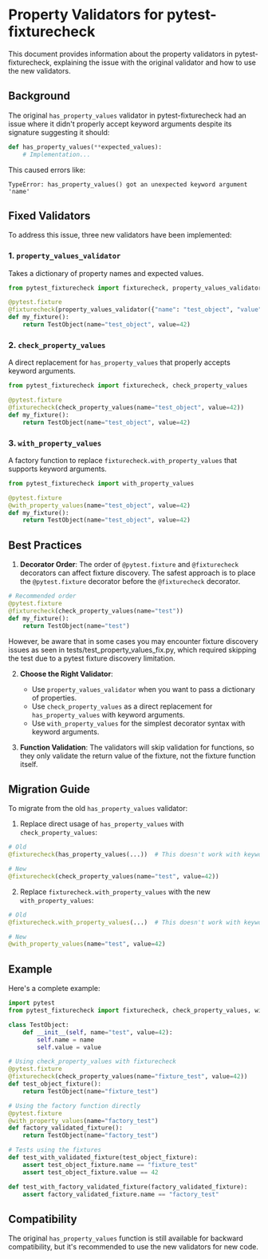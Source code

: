 # Property Validators for pytest-fixturecheck

This document provides information about the property validators in pytest-fixturecheck, explaining the issue with the original validator and how to use the new validators.

## Background

The original `has_property_values` validator in pytest-fixturecheck had an issue where it didn't properly accept keyword arguments despite its signature suggesting it should:

```python
def has_property_values(**expected_values):
    # Implementation...
```

This caused errors like:

```
TypeError: has_property_values() got an unexpected keyword argument 'name'
```

## Fixed Validators

To address this issue, three new validators have been implemented:

### 1. `property_values_validator`

Takes a dictionary of property names and expected values.

```python
from pytest_fixturecheck import fixturecheck, property_values_validator

@pytest.fixture
@fixturecheck(property_values_validator({"name": "test_object", "value": 42}))
def my_fixture():
    return TestObject(name="test_object", value=42)
```

### 2. `check_property_values`

A direct replacement for `has_property_values` that properly accepts keyword arguments.

```python
from pytest_fixturecheck import fixturecheck, check_property_values

@pytest.fixture
@fixturecheck(check_property_values(name="test_object", value=42))
def my_fixture():
    return TestObject(name="test_object", value=42)
```

### 3. `with_property_values`

A factory function to replace `fixturecheck.with_property_values` that supports keyword arguments.

```python
from pytest_fixturecheck import with_property_values

@pytest.fixture
@with_property_values(name="test_object", value=42)
def my_fixture():
    return TestObject(name="test_object", value=42)
```

## Best Practices

1. **Decorator Order**: The order of `@pytest.fixture` and `@fixturecheck` decorators can affect fixture discovery. The safest approach is to place the `@pytest.fixture` decorator before the `@fixturecheck` decorator.

```python
# Recommended order
@pytest.fixture
@fixturecheck(check_property_values(name="test"))
def my_fixture():
    return TestObject(name="test")
```

However, be aware that in some cases you may encounter fixture discovery issues as seen in tests/test_property_values_fix.py, which required skipping the test due to a pytest fixture discovery limitation.

2. **Choose the Right Validator**:
   - Use `property_values_validator` when you want to pass a dictionary of properties.
   - Use `check_property_values` as a direct replacement for `has_property_values` with keyword arguments.
   - Use `with_property_values` for the simplest decorator syntax with keyword arguments.

3. **Function Validation**: The validators will skip validation for functions, so they only validate the return value of the fixture, not the fixture function itself.

## Migration Guide

To migrate from the old `has_property_values` validator:

1. Replace direct usage of `has_property_values` with `check_property_values`:

```python
# Old
@fixturecheck(has_property_values(...))  # This doesn't work with keyword args

# New
@fixturecheck(check_property_values(name="test", value=42))
```

2. Replace `fixturecheck.with_property_values` with the new `with_property_values`:

```python
# Old
@fixturecheck.with_property_values(...)  # This doesn't work with keyword args

# New
@with_property_values(name="test", value=42)
```

## Example

Here's a complete example:

```python
import pytest
from pytest_fixturecheck import fixturecheck, check_property_values, with_property_values

class TestObject:
    def __init__(self, name="test", value=42):
        self.name = name
        self.value = value

# Using check_property_values with fixturecheck
@pytest.fixture
@fixturecheck(check_property_values(name="fixture_test", value=42))
def test_object_fixture():
    return TestObject(name="fixture_test")

# Using the factory function directly
@pytest.fixture
@with_property_values(name="factory_test")
def factory_validated_fixture():
    return TestObject(name="factory_test")

# Tests using the fixtures
def test_with_validated_fixture(test_object_fixture):
    assert test_object_fixture.name == "fixture_test"
    assert test_object_fixture.value == 42

def test_with_factory_validated_fixture(factory_validated_fixture):
    assert factory_validated_fixture.name == "factory_test"
```

## Compatibility

The original `has_property_values` function is still available for backward compatibility, but it's recommended to use the new validators for new code.
